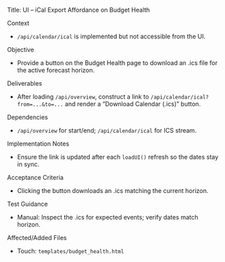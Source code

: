Title: UI – iCal Export Affordance on Budget Health

Context
- `/api/calendar/ical` is implemented but not accessible from the UI.

Objective
- Provide a button on the Budget Health page to download an .ics file for the active forecast horizon.

Deliverables
- After loading `/api/overview`, construct a link to `/api/calendar/ical?from=...&to=...` and render a “Download Calendar (.ics)” button.

Dependencies
- `/api/overview` for start/end; `/api/calendar/ical` for ICS stream.

Implementation Notes
- Ensure the link is updated after each `loadUI()` refresh so the dates stay in sync.

Acceptance Criteria
- Clicking the button downloads an .ics matching the current horizon.

Test Guidance
- Manual: Inspect the .ics for expected events; verify dates match horizon.

Affected/Added Files
- Touch: `templates/budget_health.html`

